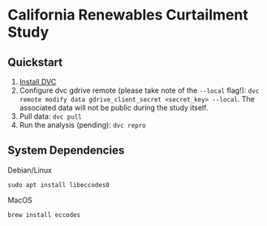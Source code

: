 # California Renewables Curtailment Study

## Quickstart

1.  [Install DVC](https://dvc.org/doc/install)
2.  Configure dvc gdrive remote (please take note of the `--local` flag!): `dvc remote modify data gdrive_client_secret <secret_key> --local`.  The associated data will not be public during the study itself.
3.  Pull data: `dvc pull`
4.  Run the analysis (pending): `dvc repro`

## System Dependencies

Debian/Linux

```
sudo apt install libeccodes0
```

MacOS

```
brew install eccodes
```